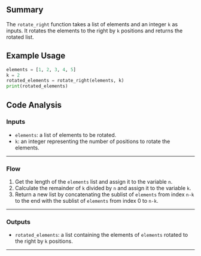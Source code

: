 ## Summary
The `rotate_right` function takes a list of elements and an integer `k` as inputs. It rotates the elements to the right by `k` positions and returns the rotated list.

## Example Usage
```python
elements = [1, 2, 3, 4, 5]
k = 2
rotated_elements = rotate_right(elements, k)
print(rotated_elements)
```

## Code Analysis
### Inputs
- `elements`: a list of elements to be rotated.
- `k`: an integer representing the number of positions to rotate the elements.
___
### Flow
1. Get the length of the `elements` list and assign it to the variable `n`.
2. Calculate the remainder of `k` divided by `n` and assign it to the variable `k`.
3. Return a new list by concatenating the sublist of `elements` from index `n-k` to the end with the sublist of `elements` from index 0 to `n-k`.
___
### Outputs
- `rotated_elements`: a list containing the elements of `elements` rotated to the right by `k` positions.
___
